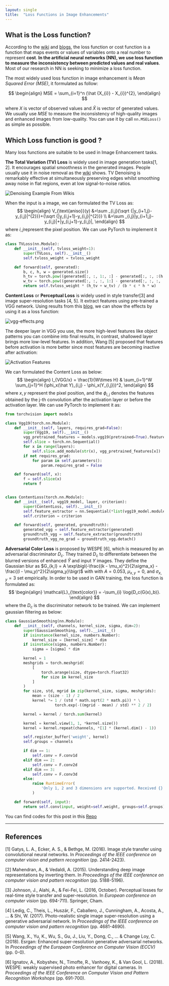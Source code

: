 ```yaml
---
layout: single
title:  "Loss Functions in Image Enhancements"
---
```


## What is the Loss function?

According to the [wiki](<https://en.wikipedia.org/wiki/Loss_function>) and [blogs](<https://isaacchanghau.github.io/post/loss_functions/>), the loss function or cost function is a function that maps events or values of variables onto a real number to represent **cost**. **In the artificial neural networks (NN), we use loss function to measure the inconsistency between predicted values and real values**. Most of our research in NN is seeking to minimize a loss function.

The most widely used loss function in image enhancement is *Mean Squared Error (MSE)*, it formulated as follow:

$$
\begin{align}
MSE = \sum_{i=1}^n (\hat {X_{i}} - X_{i})^{2},
\end{align}
$$

where $X$ is vector of observed values and $\hat X$ is vector of generated values. We usually use *MSE* to measure the inconsistency of high-quality images and enhanced images from low-quality.  You can use it by call `nn.MSELoss()` as simple as possible.

## Which Loss function is good ?

Many loss functions are suitable to be used in Image Enhancement tasks.

**The Total Variation (TV) Loss** is widely used in image generation tasks[1, 2]. It encourages spatial smoothness in the generated images. People usually use it in noise removal as the [wiki](<https://en.wikipedia.org/wiki/Total_variation_denoising#cite_note-strong-2>) shows. TV Denoising is remarkably effective at simultaneously preserving edges whilst smoothing away noise in flat regions, even at low signal-to-noise ratios.

![Denoising Example From Wikis](https://upload.wikimedia.org/wikipedia/en/e/e8/ROF_Denoising_Example.png)

When the input is a image, we can formulated the TV Loss as:
$$
\begin{align}
V_{\text{aniso}}(y) &=\sum _{i,j}{\sqrt {|y_{i+1,j}-y_{i,j}|^{2}}}+{\sqrt {|y_{i,j+1}-y_{i,j}|^{2}}} \\
&=\sum _{i,j}|y_{i+1,j}-y_{i,j}|+|y_{i,j+1}-y_{i,j}|,
\end{align}
$$
where $i, j​$ represent the pixel position. We can use PyTorch to implement it as:

```python
class TVLoss(nn.Module):
    def __init__(self, tvloss_weight=1):
        super(TVLoss, self).__init__()
        self.tvloss_weight = tvloss_weight

    def forward(self, generated):
        b, c, h, w = generated.size()
        h_tv = torch.pow((generated[:, :, 1:, :] - generated[:, :, :(h - 1), :]), 2).sum()
        w_tv = torch.pow((generated[:, :, :, 1:] - generated[:, :, :, :(w - 1)]), 2).sum()
        return self.tvloss_weight * (h_tv + w_tv) / (b * c * h * w)
```



**Content Loss** or **Perceptual Loss** is widely used in style transfer[3] and image super-resolution tasks [4, 5]. It extract features using pre-trained a VGG network. Using results from this [blog](<https://medium.com/lets-enhance-stories/content-and-style-loss-using-vgg-network-e810a7afe5fc>), we can show the effects by using it as a loss function:

![vgg-effects.png](https://i.loli.net/2019/04/14/5cb2ba7cd0f2a.png)

The deeper layer in VGG you use, the more high-level features like object patterns you can combine into final results, in contrast, shallowed layer brings more low-level features. In addition, Wang [5] proposed that features before activation is more better since most features are becoming inactive after activation:

![Activation Features](https://i.loli.net/2019/04/14/5cb2bcf95d121.png)

We can formulated the Content Loss as below:
$$
\begin{align}
l_{VGG/x} =
	\frac{1}{W\times H} & \sum_{i=1}^W \sum_{j=1}^H (\phi_x(\hat Y)_{i,j} - \phi_x(Y_{i,j}))^2,	
\end{align}
$$
where $x, y$ represent the pixel position, and the $\phi_{i, j}$ denotes the features obtained by the j-th convolution after the activation layer or before the activation layer. We can use PyTorch to implement it as:

```python
from torchvision import models

class Vgg19(torch.nn.Module):
    def __init__(self, layers, requires_grad=False):
        super(Vgg19, self).__init__()
        vgg_pretrained_features = models.vgg19(pretrained=True).features
        self.slice = torch.nn.Sequential()
        for x in range(layers):
            self.slice.add_module(str(x), vgg_pretrained_features[x])
        if not requires_grad:
            for param in self.parameters():
                param.requires_grad = False

    def forward(self, x):
        f = self.slice(x)
        return f


class ContentLoss(torch.nn.Module):
    def __init__(self, vgg19_model, layer, criterion):
        super(ContentLoss, self).__init__()
        self.feature_extractor = nn.Sequential(*list(vgg19_model.module.features.children())[:layer])
        self.criterion = criterion

    def forward(self, generated, groundtruth):
        generated_vgg = self.feature_extractor(generated)
        groundtruth_vgg = self.feature_extractor(groundtruth)
        groundtruth_vgg_no_grad = groundtruth_vgg.detach()
```



**Adversarial Color Loss** is proposed by WESPE [6], which is measured by an adversarial discriminator $D_c$. They trained $D_c$ to differentiate between the blurred versions of enhanced $\hat Y$ and input $Y$ images. They define the  Gaussian
blur as $G_{k,l} = A \exp\bigl(-\frac{(k - \mu_x)^2}{2\sigma_x} -\frac{(l - \mu_y)^2}{2\sigma_y}\bigr)$ with with $A=0.053$, $\mu_{x,y}=0$, and $\sigma_{x,y}=3$ set empirically.  In order to be used in GAN training, the loss function is formulated as:
$$
\begin{align}
\mathcal{L}_{\text{color}} = -\sum_{i} \log{D_c(G(x)_b)}.
\end{align}
$$
where the $D_c$ is the discriminator network to be trained. We can implement gaussian filtering as below:

```python
class GaussianSmoothing(nn.Module):
    def __init__(self, channels, kernel_size, sigma, dim=2):
        super(GaussianSmoothing, self).__init__()
        if isinstance(kernel_size, numbers.Number):
            kernel_size = [kernel_size] * dim
        if isinstance(sigma, numbers.Number):
            sigma = [sigma] * dim

        kernel = 1
        meshgrids = torch.meshgrid(
            [
                torch.arange(size, dtype=torch.float32)
                for size in kernel_size
            ]
        )
        for size, std, mgrid in zip(kernel_size, sigma, meshgrids):
            mean = (size - 1) / 2
            kernel *= 1 / (std * math.sqrt(2 * math.pi)) * \
                      torch.exp(-((mgrid - mean) / std) ** 2 / 2)

        kernel = kernel / torch.sum(kernel)

        kernel = kernel.view(1, 1, *kernel.size())
        kernel = kernel.repeat(channels, *[1] * (kernel.dim() - 1))

        self.register_buffer('weight', kernel)
        self.groups = channels

        if dim == 1:
            self.conv = F.conv1d
        elif dim == 2:
            self.conv = F.conv2d
        elif dim == 3:
            self.conv = F.conv3d
        else:
            raise RuntimeError(
                'Only 1, 2 and 3 dimensions are supported. Received {}.'.format(dim)
            )

    def forward(self, input):
        return self.conv(input, weight=self.weight, groups=self.groups)

```





You can find codes for this post in this [Repo](<https://github.com/MKFMIKU/Enhancing-Loss.pytorch>)

------



## References

[1] Gatys, L. A., Ecker, A. S., & Bethge, M. (2016). Image style transfer using convolutional neural networks. In *Proceedings of the IEEE conference on computer vision and pattern recognition* (pp. 2414-2423).

[2] Mahendran, A., & Vedaldi, A. (2015). Understanding deep image representations by inverting them. In *Proceedings of the IEEE conference on computer vision and pattern recognition* (pp. 5188-5196).

[3] Johnson, J., Alahi, A., & Fei-Fei, L. (2016, October). Perceptual losses for real-time style transfer and super-resolution. In *European conference on computer vision* (pp. 694-711). Springer, Cham.

[4] Ledig, C., Theis, L., Huszár, F., Caballero, J., Cunningham, A., Acosta, A., ... & Shi, W. (2017). Photo-realistic single image super-resolution using a generative adversarial network. In *Proceedings of the IEEE conference on computer vision and pattern recognition* (pp. 4681-4690).

[5] Wang, X., Yu, K., Wu, S., Gu, J., Liu, Y., Dong, C., ... & Change Loy, C. (2018). Esrgan: Enhanced super-resolution generative adversarial networks. In *Proceedings of the European Conference on Computer Vision (ECCV)* (pp. 0-0).

[6] Ignatov, A., Kobyshev, N., Timofte, R., Vanhoey, K., & Van Gool, L. (2018). WESPE: weakly supervised photo enhancer for digital cameras. In *Proceedings of the IEEE Conference on Computer Vision and Pattern Recognition Workshops* (pp. 691-700).